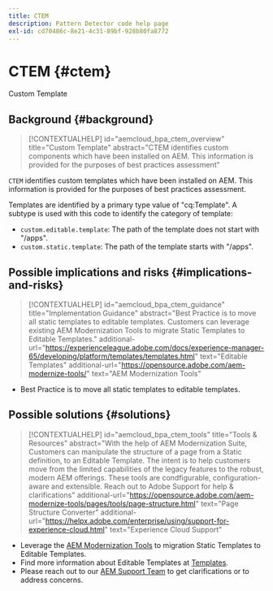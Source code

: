 ```yaml
---
title: CTEM
description: Pattern Detector code help page
exl-id: cd70486c-8e21-4c31-89bf-928b80fa8772
---
```

# CTEM {#ctem}

Custom Template

## Background {#background}

>[!CONTEXTUALHELP]
>id="aemcloud_bpa_ctem_overview"
>title="Custom Template"
>abstract="CTEM identifies custom components which have been installed on AEM. This information is provided for the purposes of best practices assessment"

`CTEM` identifies custom templates which have been installed on AEM. This information is provided for the purposes of best practices assessment.

Templates are identified by a primary type value of "cq:Template". A subtype is used with this code to identify the category of template:

* `custom.editable.template`: The path of the template does not start with "/apps".
* `custom.static.template`: The path of the template starts with "/apps".

## Possible implications and risks {#implications-and-risks}

>[!CONTEXTUALHELP]
>id="aemcloud_bpa_ctem_guidance"
>title="Implementation Guidance"
>abstract="Best Practice is to move all static templates to editable templates. Customers can leverage existing AEM Modernization Tools to migrate Static Templates to Editable Templates."
>additional-url="https://experienceleague.adobe.com/docs/experience-manager-65/developing/platform/templates/templates.html" text="Editable Templates"
>additional-url="https://opensource.adobe.com/aem-modernize-tools/" text="AEM Modernization Tools"

* Best Practice is to move all static templates to editable templates.

## Possible solutions {#solutions}

>[!CONTEXTUALHELP]
>id="aemcloud_bpa_ctem_tools"
>title="Tools & Resources"
>abstract="With the help of AEM Modernization Suite, Customers can manipulate the structure of a page from a Static definition, to an Editable Template. The intent is to help customers move from the limited capabilities of the legacy features to the robust, modern AEM offerings. These tools are condfigurable, configuration-aware and extensible. Reach out to Adobe Support for help & clarifications"
>additional-url="https://opensource.adobe.com/aem-modernize-tools/pages/tools/page-structure.html" text="Page Structure Converter"
>additional-url="https://helpx.adobe.com/enterprise/using/support-for-experience-cloud.html" text="Experience Cloud Support"

* Leverage the [AEM Modernization Tools](https://opensource.adobe.com/aem-modernize-tools/) to migration Static Templates to Editable Templates.
* Find more information about Editable Templates at [Templates](https://experienceleague.adobe.com/docs/experience-manager-65/developing/platform/templates/templates.html).
* Please reach out to our [AEM Support Team](https://helpx.adobe.com/enterprise/using/support-for-experience-cloud.html) to get clarifications or to address concerns.

